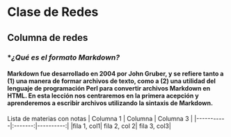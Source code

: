# Clase de Redes
## Columna de redes
### **¿Qué es el formato Markdown?*
#### Markdown fue desarrollado en 2004 por John Gruber, y se refiere tanto a (1) una manera de formar archivos de texto, como a (2) una utilidad del lenguaje de programación Perl para convertir archivos Markdown en HTML. En esta lección nos centraremos en la primera acepción y aprenderemos a escribir archivos utilizando la sintaxis de Markdown.


Lista de materias con notas
| Columna 1 | Columna | Columna 3 |
|-----------|:-------:|----------:|
|fila 1, col1| fila 2, col 2| fila 3, col3|

